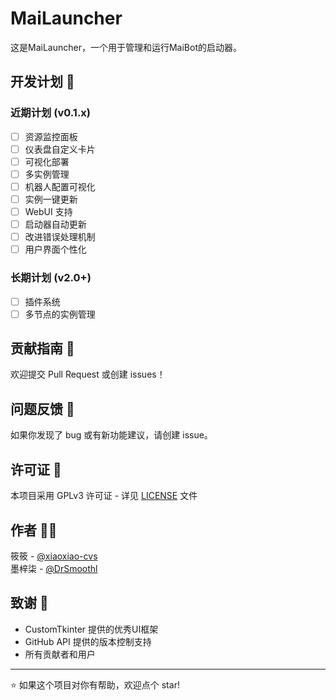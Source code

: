 # MaiLauncher

这是MaiLauncher，一个用于管理和运行MaiBot的启动器。

## 开发计划 📅

### 近期计划 (v0.1.x)

- [ ] 资源监控面板
- [ ] 仪表盘自定义卡片
- [ ] 可视化部署
- [ ] 多实例管理
- [ ] 机器人配置可视化
- [ ] 实例一键更新
- [ ] WebUI 支持
- [ ] 启动器自动更新
- [ ] 改进错误处理机制
- [ ] 用户界面个性化

### 长期计划 (v2.0+)

- [ ] 插件系统
- [ ] 多节点的实例管理

## 贡献指南 🤝

欢迎提交 Pull Request 或创建 issues！

## 问题反馈 🐛

如果你发现了 bug 或有新功能建议，请创建 issue。

## 许可证 📄

本项目采用 GPLv3 许可证 - 详见 [LICENSE](LICENSE) 文件

## 作者 👨‍💻

筱筱 - [@xiaoxiao-cvs](https://github.com/xiaoxiao-cvs)  
墨梓柒 - [@DrSmoothl](https://github.com/DrSmoothl)


## 致谢 🙏

- CustomTkinter 提供的优秀UI框架
- GitHub API 提供的版本控制支持
- 所有贡献者和用户

---

⭐️ 如果这个项目对你有帮助，欢迎点个 star!
